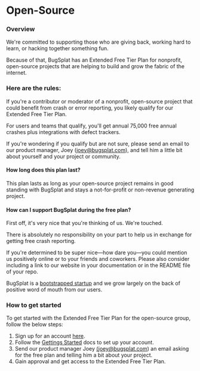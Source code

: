 # Open-Source

### Overview

We're committed to supporting those who are giving back, working hard to learn, or hacking together something fun.

Because of that, BugSplat has an Extended Free Tier Plan for nonprofit, open-source projects that are helping to build and grow the fabric of the internet. 

### Here are the rules:

If you're a contributor or moderator of a nonprofit, open-source project that could benefit from crash or error reporting, you likely qualify for our Extended Free Tier Plan.

For users and teams that qualify, you'll get annual 75,000 free annual crashes plus integrations with defect trackers.

If you're wondering if you qualify but are not sure, please send an email to our product manager, Joey \(joey@bugsplat.com\), and tell him a little bit about yourself and your project or community.

#### How long does this plan last?

This plan lasts as long as your open-source project remains in good standing with BugSplat and stays a not-for-profit or non-revenue generating project.

#### How can I support BugSplat during the free plan?

First off, it's very nice that you're thinking of us. We're touched. 

There is absolutely no responsibility on your part to help us in exchange for getting free crash reporting.  

If you're determined to be super nice—how dare you—you could mention us positively online or to your friends and coworkers. Please also consider including a link to our website in your documentation or in the README file of your repo.

BugSplat is a [bootstrapped startup](https://www.bugsplat.com/about/) and we grow largely on the back of positive word of mouth from our users.

### How to get started

To get started with the Extended Free Tier Plan for the open-source group, follow the below steps: 

1. Sign up for an account [here](https://app.bugsplat.com/v2/sign-up).
2. Follow the [Gettings Started](../../../introduction/getting-started/) docs to set up your account.
3. Send our product manager Joey [\(joey@bugsplat.com](mailto:joey@bugsplat.com)\) an email asking for the free plan and telling him a bit about your project.
4. Gain approval and get access to the Extended Free Tier Plan. 

